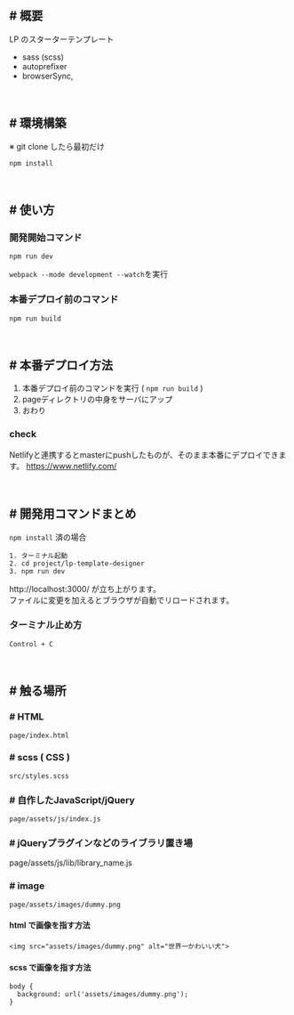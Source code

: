 ## # 概要

LP のスターターテンプレート
- sass (scss)
- autoprefixer
- browserSync,

<br>

## # 環境構築

※ git clone したら最初だけ

```
npm install
```

<br>

## # 使い方

### 開発開始コマンド

```
npm run dev
```

`webpack --mode development --watch`を実行

### 本番デプロイ前のコマンド

```
npm run build
```

<br>

## # 本番デプロイ方法
1. 本番デプロイ前のコマンドを実行 ( `npm run build` )
2. pageディレクトリの中身をサーバにアップ
3. おわり

### check
Netlifyと連携するとmasterにpushしたものが、そのまま本番にデプロイできます。 
https://www.netlify.com/

<br>


## # 開発用コマンドまとめ

`npm install` 済の場合

```
1. ターミナル起動
2. cd project/lp-template-designer
3. npm run dev
```

http://localhost:3000/ が立ち上がります。 <br>
ファイルに変更を加えるとブラウザが自動でリロードされます。

### ターミナル止め方

```
Control + C
```

<br>

## # 触る場所

### # HTML

```
page/index.html
```

### # scss ( CSS )

```
src/styles.scss
```

### # 自作したJavaScript/jQuery

```
page/assets/js/index.js
```

### # jQueryプラグインなどのライブラリ置き場
page/assets/js/lib/library_name.js

### # image

```
page/assets/images/dummy.png
```

#### html で画像を指す方法

```
<img src="assets/images/dummy.png" alt="世界一かわいい犬">
```

#### scss で画像を指す方法

```
body {
  background: url('assets/images/dummy.png');
}
```
